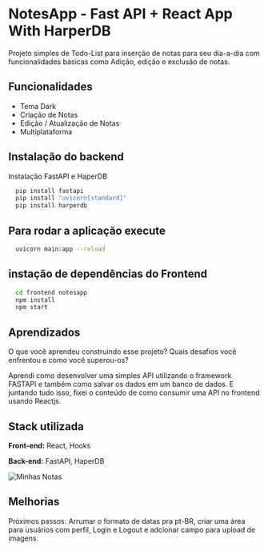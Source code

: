 
# NotesApp - Fast API + React App With HarperDB

Projeto simples de Todo-List para inserção de notas para seu dia-a-dia com funcionalidades básicas como Adição, edição e exclusão de notas.


## Funcionalidades

- Tema Dark
- Criação de Notas
- Edição / Atualização de Notas
- Multiplataforma


## Instalação do backend

Instalação FastAPI e HaperDB
```bash
  pip install fastapi
  pip install "uvicorn[standard]"
  pip install harperdb


```
## Para rodar a aplicação execute
```bash
  uvicorn main:app --reload
```

## instação de dependências do Frontend

```bash
  cd frontend notesapp
  npm install
  npm start
```

## Aprendizados

O que você aprendeu construindo esse projeto? Quais desafios você enfrentou e como você superou-os?

Aprendi como desenvolver uma simples API utilizando o framework FASTAPI e também como salvar os dados em um banco de dados.
E juntando tudo isso, fixei o conteúdo de como consumir uma API no frontend usando Reactjs.

## Stack utilizada

**Front-end:** React, Hooks

**Back-end:** FastAPI, HaperDB

![Minhas Notas](https://user-images.githubusercontent.com/62387982/205068562-0a4f20f2-eb10-4adb-a9c5-cfacf8f0dcb3.png)


## Melhorias

Próximos passos: Arrumar o formato de datas pra pt-BR, criar uma área para usuários com perfil, Login e Logout
e adcionar campo para upload de imagens.


